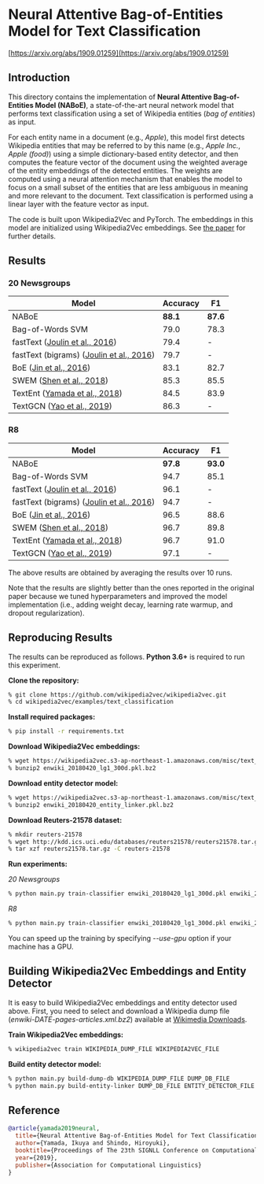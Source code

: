 # Neural Attentive Bag-of-Entities Model for Text Classification

[https://arxiv.org/abs/1909.01259](https://arxiv.org/abs/1909.01259)

## Introduction

This directory contains the implementation of **Neural Attentive Bag-of-Entities Model (NABoE)**, a state-of-the-art neural network model that performs text classification using a set of Wikipedia entities (*bag of entities*) as input.

For each entity name in a document (e.g., *Apple*), this model first detects Wikipedia entities that may be referred to by this name (e.g., *Apple Inc.*, *Apple (food)*) using a simple dictionary-based entity detector, and then computes the feature vector of the document using the weighted average of the entity embeddings of the detected entities.
The weights are computed using a neural attention mechanism that enables the model to focus on a small subset of the entities that are less ambiguous in meaning and more relevant to the document.
Text classification is performed using a linear layer with the feature vector as input.

The code is built upon Wikipedia2Vec and PyTorch.
The embeddings in this model are initialized using Wikipedia2Vec embeddings.
See [the paper](https://arxiv.org/abs/1909.01259) for further details.

## Results

### 20 Newsgroups

| Model | Accuracy | F1 |
| --- | --- | --- |
| NABoE | **88.1** | **87.6** |
| Bag-of-Words SVM | 79.0 | 78.3 |
| fastText ([Joulin et al., 2016](https://arxiv.org/abs/1607.01759)) | 79.4 | - |
| fastText (bigrams) ([Joulin et al., 2016](https://arxiv.org/abs/1607.01759)) | 79.7 | - |
| BoE ([Jin et al., 2016](https://www.ijcai.org/Proceedings/16/Papers/401.pdf)) | 83.1 | 82.7 |
| SWEM ([Shen et al., 2018](https://arxiv.org/abs/1805.09843)) | 85.3 | 85.5 |
| TextEnt ([Yamada et al., 2018](https://arxiv.org/abs/1806.02960)) | 84.5 | 83.9 |
| TextGCN ([Yao et al., 2019](https://arxiv.org/abs/1809.05679)) | 86.3 | - |

### R8

| Model | Accuracy | F1 |
| --- | --- | --- |
| NABoE | **97.8** | **93.0** |
| Bag-of-Words SVM | 94.7 | 85.1 |
| fastText ([Joulin et al., 2016](https://arxiv.org/abs/1607.01759)) | 96.1 | - |
| fastText (bigrams) ([Joulin et al., 2016](https://arxiv.org/abs/1607.01759)) | 94.7 | - |
| BoE ([Jin et al., 2016](https://www.ijcai.org/Proceedings/16/Papers/401.pdf)) | 96.5 | 88.6 |
| SWEM ([Shen et al., 2018](https://arxiv.org/abs/1805.09843)) | 96.7 | 89.8 |
| TextEnt ([Yamada et al., 2018](https://arxiv.org/abs/1806.02960)) | 96.7 | 91.0 |
| TextGCN ([Yao et al., 2019](https://arxiv.org/abs/1809.05679)) | 97.1 | - |

The above results are obtained by averaging the results over 10 runs.

Note that the results are slightly better than the ones reported in the original paper because we tuned hyperparameters and improved the model implementation (i.e., adding weight decay, learning rate warmup, and dropout regularization).

## Reproducing Results

The results can be reproduced as follows.
**Python 3.6+** is required to run this experiment.

**Clone the repository:**

```bash
% git clone https://github.com/wikipedia2vec/wikipedia2vec.git
% cd wikipedia2vec/examples/text_classification
```

**Install required packages:**

```bash
% pip install -r requirements.txt
```

**Download Wikipedia2Vec embeddings:**

```bash
% wget https://wikipedia2vec.s3-ap-northeast-1.amazonaws.com/misc/text_classification/enwiki_20180420_lg1_300d.pkl.bz2
% bunzip2 enwiki_20180420_lg1_300d.pkl.bz2
```

**Download entity detector model:**

```bash
% wget https://wikipedia2vec.s3-ap-northeast-1.amazonaws.com/misc/text_classification/enwiki_20180420_entity_linker.pkl.bz2
% bunzip2 enwiki_20180420_entity_linker.pkl.bz2
```

**Download Reuters-21578 dataset:**

```bash
% mkdir reuters-21578
% wget http://kdd.ics.uci.edu/databases/reuters21578/reuters21578.tar.gz
% tar xzf reuters21578.tar.gz -C reuters-21578
```

**Run experiments:**

*20 Newsgroups*

```bash
% python main.py train-classifier enwiki_20180420_lg1_300d.pkl enwiki_20180420_entity_linker.pkl --dataset=20ng
```

*R8*

```bash
% python main.py train-classifier enwiki_20180420_lg1_300d.pkl enwiki_20180420_entity_linker.pkl --dataset=r8 --dataset-path=reuters-21578
```

You can speed up the training by specifying *--use-gpu* option if your machine has a GPU.

## Building Wikipedia2Vec Embeddings and Entity Detector

It is easy to build Wikipedia2Vec embeddings and entity detector used above.
First, you need to select and download a Wikipedia dump file (*enwiki-DATE-pages-articles.xml.bz2*) available at [Wikimedia Downloads](https://dumps.wikimedia.org/enwiki/).

**Train Wikipedia2Vec embeddings:**

```bash
% wikipedia2vec train WIKIPEDIA_DUMP_FILE WIKIPEDIA2VEC_FILE
```

**Build entity detector model:**

```bash
% python main.py build-dump-db WIKIPEDIA_DUMP_FILE DUMP_DB_FILE
% python main.py build-entity-linker DUMP_DB_FILE ENTITY_DETECTOR_FILE
```

## Reference

```bibtex
@article{yamada2019neural,
  title={Neural Attentive Bag-of-Entities Model for Text Classification},
  author={Yamada, Ikuya and Shindo, Hiroyuki},
  booktitle={Proceedings of The 23th SIGNLL Conference on Computational Natural Language Learning},
  year={2019},
  publisher={Association for Computational Linguistics}
}
```
